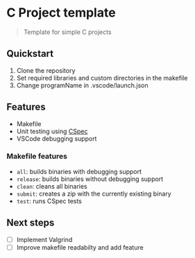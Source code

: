 # C Project template

> Template for simple C projects

## Quickstart

1. Clone the repository
2. Set required libraries and custom directories in the makefile
3. Change programName in .vscode/launch.json

## Features

- Makefile
- Unit testing using [CSpec](https://github.com/mumuki/cspec)
- VSCode debugging support

### Makefile features

- `all`: builds binaries with debugging support
- `release`: builds binaries without debugging support
- `clean`: cleans all binaries
- `submit`: creates a zip with the currently existing binary
- `test`: runs CSpec tests

## Next steps

- [ ] Implement Valgrind  
- [ ] Improve makefile readabilty and add feature
